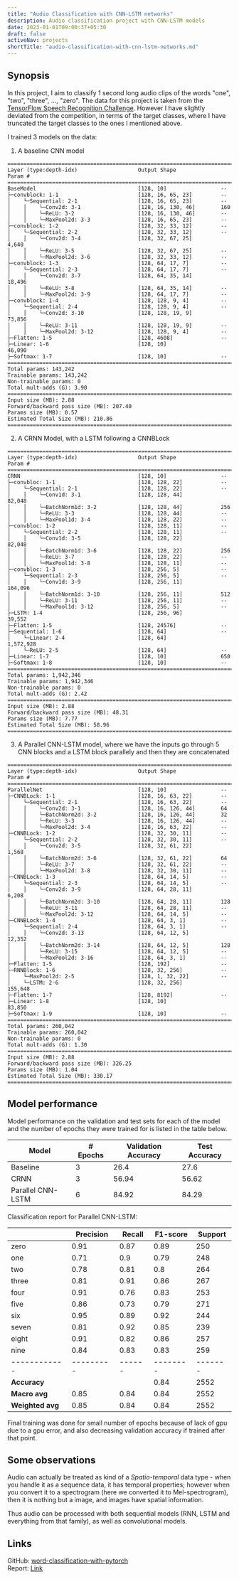 ```yaml
---
title: "Audio Classification with CNN-LSTM networks"
description: Audio classification project with CNN-LSTM models
date: 2023-01-01T09:00:37+05:30
draft: false
activeNav: projects
shortTitle: "audio-classification-with-cnn-lstm-networks.md"
---
```


## Synopsis

In this project, I aim to classify 1 second long audio clips of the words "one", "two", "three", ..., "zero". The data for this project is taken from the [TensorFlow Speech Recognition Challenge](https:\\www.kaggle.com\competitions\tensorflow-speech-recognition-challenge\overview). However I have slightly deviated from the competition, in terms of the target classes, where I have truncated the target classes to the ones I mentioned above.

I trained 3 models on the data:

1. A baseline CNN model

```
================================================================================
Layer (type:depth-idx)                   Output Shape              Param #
================================================================================
BaseModel                                [128, 10]                 --
├─convblock: 1-1                         [128, 16, 65, 23]         --
│    └─Sequential: 2-1                   [128, 16, 65, 23]         --
│    │    └─Conv2d: 3-1                  [128, 16, 130, 46]        160
│    │    └─ReLU: 3-2                    [128, 16, 130, 46]        --
│    │    └─MaxPool2d: 3-3               [128, 16, 65, 23]         --
├─convblock: 1-2                         [128, 32, 33, 12]         --
│    └─Sequential: 2-2                   [128, 32, 33, 12]         --
│    │    └─Conv2d: 3-4                  [128, 32, 67, 25]         4,640
│    │    └─ReLU: 3-5                    [128, 32, 67, 25]         --
│    │    └─MaxPool2d: 3-6               [128, 32, 33, 12]         --
├─convblock: 1-3                         [128, 64, 17, 7]          --
│    └─Sequential: 2-3                   [128, 64, 17, 7]          --
│    │    └─Conv2d: 3-7                  [128, 64, 35, 14]         18,496
│    │    └─ReLU: 3-8                    [128, 64, 35, 14]         --
│    │    └─MaxPool2d: 3-9               [128, 64, 17, 7]          --
├─convblock: 1-4                         [128, 128, 9, 4]          --
│    └─Sequential: 2-4                   [128, 128, 9, 4]          --
│    │    └─Conv2d: 3-10                 [128, 128, 19, 9]         73,856
│    │    └─ReLU: 3-11                   [128, 128, 19, 9]         --
│    │    └─MaxPool2d: 3-12              [128, 128, 9, 4]          --
├─Flatten: 1-5                           [128, 4608]               --
├─Linear: 1-6                            [128, 10]                 46,090
├─Softmax: 1-7                           [128, 10]                 --
================================================================================
Total params: 143,242
Trainable params: 143,242
Non-trainable params: 0
Total mult-adds (G): 3.90
================================================================================
Input size (MB): 2.88
Forward/backward pass size (MB): 207.40
Params size (MB): 0.57
Estimated Total Size (MB): 210.86
================================================================================
```

2. A CRNN Model, with a LSTM following a CNNBLock

```
================================================================================
Layer (type:depth-idx)                   Output Shape              Param #
================================================================================
CRNN                                     [128, 10]                 --
├─convbloc: 1-1                          [128, 128, 22]            --
│    └─Sequential: 2-1                   [128, 128, 22]            --
│    │    └─Conv1d: 3-1                  [128, 128, 44]            82,048
│    │    └─BatchNorm1d: 3-2             [128, 128, 44]            256
│    │    └─ReLU: 3-3                    [128, 128, 44]            --
│    │    └─MaxPool1d: 3-4               [128, 128, 22]            --
├─convbloc: 1-2                          [128, 128, 11]            --
│    └─Sequential: 2-2                   [128, 128, 11]            --
│    │    └─Conv1d: 3-5                  [128, 128, 22]            82,048
│    │    └─BatchNorm1d: 3-6             [128, 128, 22]            256
│    │    └─ReLU: 3-7                    [128, 128, 22]            --
│    │    └─MaxPool1d: 3-8               [128, 128, 11]            --
├─convbloc: 1-3                          [128, 256, 5]             --
│    └─Sequential: 2-3                   [128, 256, 5]             --
│    │    └─Conv1d: 3-9                  [128, 256, 11]            164,096
│    │    └─BatchNorm1d: 3-10            [128, 256, 11]            512
│    │    └─ReLU: 3-11                   [128, 256, 11]            --
│    │    └─MaxPool1d: 3-12              [128, 256, 5]             --
├─LSTM: 1-4                              [128, 256, 96]            39,552
├─Flatten: 1-5                           [128, 24576]              --
├─Sequential: 1-6                        [128, 64]                 --
│    └─Linear: 2-4                       [128, 64]                 1,572,928
│    └─ReLU: 2-5                         [128, 64]                 --
├─Linear: 1-7                            [128, 10]                 650
├─Softmax: 1-8                           [128, 10]                 --
================================================================================
Total params: 1,942,346
Trainable params: 1,942,346
Non-trainable params: 0
Total mult-adds (G): 2.42
================================================================================
Input size (MB): 2.88
Forward/backward pass size (MB): 48.31
Params size (MB): 7.77
Estimated Total Size (MB): 58.96
================================================================================
```

3. A Parallel CNN-LSTM model, where we have the inputs go through 5 CNN blocks and a LSTM block parallely and then they are concatenated

```
================================================================================
Layer (type:depth-idx)                   Output Shape              Param #
================================================================================
ParallelNet                              [128, 10]                 --
├─CNNBLock: 1-1                          [128, 16, 63, 22]         --
│    └─Sequential: 2-1                   [128, 16, 63, 22]         --
│    │    └─Conv2d: 3-1                  [128, 16, 126, 44]        64
│    │    └─BatchNorm2d: 3-2             [128, 16, 126, 44]        32
│    │    └─ReLU: 3-3                    [128, 16, 126, 44]        --
│    │    └─MaxPool2d: 3-4               [128, 16, 63, 22]         --
├─CNNBLock: 1-2                          [128, 32, 30, 11]         --
│    └─Sequential: 2-2                   [128, 32, 30, 11]         --
│    │    └─Conv2d: 3-5                  [128, 32, 61, 22]         1,568
│    │    └─BatchNorm2d: 3-6             [128, 32, 61, 22]         64
│    │    └─ReLU: 3-7                    [128, 32, 61, 22]         --
│    │    └─MaxPool2d: 3-8               [128, 32, 30, 11]         --
├─CNNBLock: 1-3                          [128, 64, 14, 5]          --
│    └─Sequential: 2-3                   [128, 64, 14, 5]          --
│    │    └─Conv2d: 3-9                  [128, 64, 28, 11]         6,208
│    │    └─BatchNorm2d: 3-10            [128, 64, 28, 11]         128
│    │    └─ReLU: 3-11                   [128, 64, 28, 11]         --
│    │    └─MaxPool2d: 3-12              [128, 64, 14, 5]          --
├─CNNBLock: 1-4                          [128, 64, 3, 1]           --
│    └─Sequential: 2-4                   [128, 64, 3, 1]           --
│    │    └─Conv2d: 3-13                 [128, 64, 12, 5]          12,352
│    │    └─BatchNorm2d: 3-14            [128, 64, 12, 5]          128
│    │    └─ReLU: 3-15                   [128, 64, 12, 5]          --
│    │    └─MaxPool2d: 3-16              [128, 64, 3, 1]           --
├─Flatten: 1-5                           [128, 192]                --
├─RNNBlock: 1-6                          [128, 32, 256]            --
│    └─MaxPool2d: 2-5                    [128, 1, 32, 22]          --
│    └─LSTM: 2-6                         [128, 32, 256]            155,648
├─Flatten: 1-7                           [128, 8192]               --
├─Linear: 1-8                            [128, 10]                 83,850
├─Softmax: 1-9                           [128, 10]                 --
================================================================================
Total params: 260,042
Trainable params: 260,042
Non-trainable params: 0
Total mult-adds (G): 1.30
================================================================================
Input size (MB): 2.88
Forward/backward pass size (MB): 326.25
Params size (MB): 1.04
Estimated Total Size (MB): 330.17
================================================================================
```

## Model performance

Model performance on the validation and test sets for each of the model and the number of epochs they were trained for is listed in the table below.

| Model             | # Epochs | Validation Accuracy | Test Accuracy |
| ----------------- | -------- | ------------------- | ------------- |
| Baseline          | 3        | 26.4                | 27.6          |
| CRNN              | 3        | 56.94               | 56.62         |
| Parallel CNN-LSTM | 6        | 84.92               | 84.29         |

Classification report for Parallel CNN-LSTM:

|                  | Precision | Recall | F1-score | Support |
| ---------------- | --------- | ------ | -------- | ------- |
| zero             | 0.91      | 0.87   | 0.89     | 250     |
| one              | 0.71      | 0.9    | 0.79     | 248     |
| two              | 0.78      | 0.81   | 0.8      | 264     |
| three            | 0.81      | 0.91   | 0.86     | 267     |
| four             | 0.91      | 0.76   | 0.83     | 253     |
| five             | 0.86      | 0.73   | 0.79     | 271     |
| six              | 0.95      | 0.89   | 0.92     | 244     |
| seven            | 0.81      | 0.92   | 0.85     | 239     |
| eight            | 0.91      | 0.82   | 0.86     | 257     |
| nine             | 0.84      | 0.83   | 0.83     | 259     |
| ------------     | --------- | ------ | -------- | ------- |
| **Accuracy**     |           |        | 0.84     | 2552    |
| **Macro avg**    | 0.85      | 0.84   | 0.84     | 2552    |
| **Weighted avg** | 0.85      | 0.84   | 0.84     | 2552    |

Final training was done for small number of epochs because of lack of gpu due to a gpu error, and also decreasing validation accuracy if trained after that point.

## Some observations

Audio can actually be treated as kind of a _Spatio-temporal_ data type - when you handle it as a sequence data, it has temporal properties; however when you convert it to a spectrogram (here we converted it to Mel-spectrogram), then it is nothing but a image, and images have spatial information.

Thus audio can be processed with both sequential models (RNN, LSTM and everything from that family), as well as convolutional models.

## Links

GitHub: [word-classification-with-pytorch](https://github.com/Roudranil/word-classification-with-pytorch)  
Report: [Link](https://github.com/Roudranil/word-classification-with-pytorch/blob/main/doc/report.pdf)
